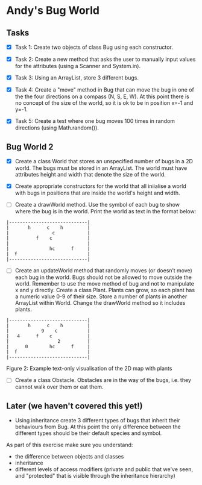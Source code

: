 # Andy's Bug World


## Tasks

- [x] Task 1: Create two objects of class Bug using each constructor.

- [x] Task 2: Create a new method that asks the user to manually input values for the attributes (using a Scanner and System.in).

- [x] Task 3: Using an ArrayList, store 3 different bugs.

- [x] Task 4: Create a "move" method in Bug that can move the bug in one of the the four directions on a compass (N, S, E, W). At this point there is no concept of the size of the world, so it is ok to be in position x=-1 and y=-1.

- [x] Task 5: Create a test where one bug moves 100 times in random directions (using Math.random()).

## Bug World 2

- [x] Create a class World that stores an unspecified number of bugs in a 2D world. The bugs must be stored in an ArrayList. The world must have attributes height and width that denote the size of the world.

- [x] Create appropriate constructors for the world that all iniialise a world with bugs in positions that are inside the world's height and width.

- [ ] Create a drawWorld method. Use the symbol of each bug to show where the bug is in the world. Print the world as text in the format below:

```
|-----------------------------|
|       h      c    h         |
|                c            |
|          f    c             |
|                             |
|               hc      f     |
|  f                          |
|-----------------------------| 
```

- [ ] Create an updateWorld method that randomly moves (or doesn’t move) each bug in the world. Bugs should not be allowed to move outside the world. Remember to use the move method of bug and not to manipulate x and y directly.
Create a class Plant. Plants can grow, so each plant has a numeric value 0-9 of their size. Store a number of plants in another ArrayList within World. Change the drawWorld method so it includes plants.

```
|-----------------------------|
|       h      c    h         |
|            9    c           |
|   4      f    c             |
|                  2          |
|      0        hc      f     |
|  f                          |
|-----------------------------|  
```

Figure 2: Example text-only visualisation of the 2D map with plants

- [ ] Create a class Obstacle. Obstacles are in the way of the bugs, i.e. they cannot walk over them or eat them.




## Later (we haven't covered this yet!)

- Using inheritance create 3 different types of bugs that inherit their behaviours from Bug. At this point the only difference between the different types should be their default species and symbol.

As part of this exercise make sure you understand:

- the difference between objects and classes
- inheritance
- different levels of access modifiers (private and public that we've seen, and "protected" that is visible through the inheritance hierarchy)

